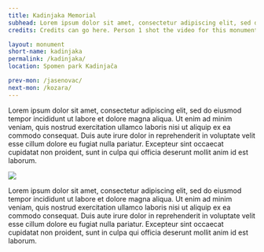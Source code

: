 ```yaml
---
title: Kadinjaka Memorial
subhead: Lorem ipsum dolor sit amet, consectetur adipiscing elit, sed do eiusmod tempor incididunt ut labore et dolore magna aliqua.
credits: Credits can go here. Person 1 shot the video for this monument. Person 2 wrote the test. Person 3 took the photographs.

layout: monument
short-name: kadinjaka
permalink: /kadinjaka/
location: Spomen park Kadinjača

prev-mon: /jasenovac/
next-mon: /kozara/
---
```


Lorem ipsum dolor sit amet, consectetur adipiscing elit, sed do eiusmod tempor incididunt ut labore et dolore magna aliqua. Ut enim ad minim veniam, quis nostrud exercitation ullamco laboris nisi ut aliquip ex ea commodo consequat. Duis aute irure dolor in reprehenderit in voluptate velit esse cillum dolore eu fugiat nulla pariatur. Excepteur sint occaecat cupidatat non proident, sunt in culpa qui officia deserunt mollit anim id est laborum.

![](http://static.panoramio.com/photos/large/1283136.jpg)

Lorem ipsum dolor sit amet, consectetur adipiscing elit, sed do eiusmod tempor incididunt ut labore et dolore magna aliqua. Ut enim ad minim veniam, quis nostrud exercitation ullamco laboris nisi ut aliquip ex ea commodo consequat. Duis aute irure dolor in reprehenderit in voluptate velit esse cillum dolore eu fugiat nulla pariatur. Excepteur sint occaecat cupidatat non proident, sunt in culpa qui officia deserunt mollit anim id est laborum.
